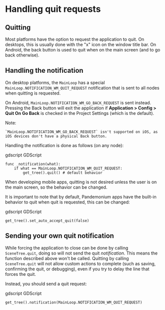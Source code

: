 
# Handling quit requests

## Quitting

Most platforms have the option to request the application to quit. On
desktops, this is usually done with the "x" icon on the window title bar.
On Android, the back button is used to quit when on the main screen (and
to go back otherwise).

## Handling the notification

On desktop platforms, the `MainLoop`
has a special `MainLoop.NOTIFICATION_WM_QUIT_REQUEST` notification that is
sent to all nodes when quitting is requested.

On Android, `MainLoop.NOTIFICATION_WM_GO_BACK_REQUEST` is sent instead.
Pressing the Back button will exit the application if
**Application > Config > Quit On Go Back** is checked in the Project Settings
(which is the default).

Note:


    `MainLoop.NOTIFICATION_WM_GO_BACK_REQUEST` isn't supported on iOS, as
    iOS devices don't have a physical Back button.

Handling the notification is done as follows (on any node):

gdscript GDScript

```
func _notification(what):
    if what == MainLoop.NOTIFICATION_WM_QUIT_REQUEST:
        get_tree().quit() # default behavior
```

When developing mobile apps, quitting is not desired unless the user is
on the main screen, so the behavior can be changed.

It is important to note that by default, Pandemonium apps have the built-in
behavior to quit when quit is requested, this can be changed:

gdscript GDScript

```
get_tree().set_auto_accept_quit(false)
```

## Sending your own quit notification

While forcing the application to close can be done by calling `SceneTree.quit`,
doing so will not send the quit *notification*. This means the function
described above won't be called. Quitting by calling
`SceneTree.quit` will not allow custom actions
to complete (such as saving, confirming the quit, or debugging), even if you try
to delay the line that forces the quit. 

Instead, you should send a quit request:

gdscript GDScript

```
get_tree().notification(MainLoop.NOTIFICATION_WM_QUIT_REQUEST)
```
